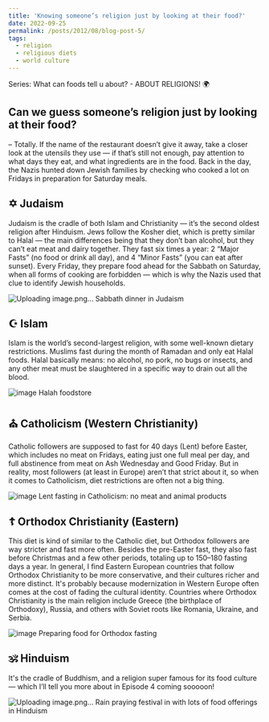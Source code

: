 ```yaml
---
title: 'Knowing someone’s religion just by looking at their food?'
date: 2022-09-25
permalink: /posts/2012/08/blog-post-5/
tags:
  - religion
  - religious diets
  - world culture
---
```

Series: What can foods tell u about? - ABOUT RELIGIONS! 🌍 

Can we guess someone’s religion just by looking at their food?
------
– Totally. If the name of the restaurant doesn’t give it away, take a closer look at the utensils they use — if that’s still not enough, pay attention to what days they eat, and what ingredients are in the food. Back in the day, the Nazis hunted down Jewish families by checking who cooked a lot on Fridays in preparation for Saturday meals.

✡️ Judaism
------
Judaism is the cradle of both Islam and Christianity — it’s the second oldest religion after Hinduism. Jews follow the Kosher diet, which is pretty similar to Halal — the main differences being that they don’t ban alcohol, but they can’t eat meat and dairy together. They fast six times a year: 2 “Major Fasts” (no food or drink all day), and 4 “Minor Fasts” (you can eat after sunset). Every Friday, they prepare food ahead for the Sabbath on Saturday, when all forms of cooking are forbidden — which is why the Nazis used that clue to identify Jewish households.

![Uploading image.png…]()
Sabbath dinner in Judaism

☪️ Islam
------
Islam is the world’s second-largest religion, with some well-known dietary restrictions. Muslims fast during the month of Ramadan and only eat Halal foods. Halal basically means: no alcohol, no pork, no bugs or insects, and any other meat must be slaughtered in a specific way to drain out all the blood.

![image](https://github.com/user-attachments/assets/9946d9cf-e472-4544-a40f-3a375580a42c)
Halah foodstore

⛪ Catholicism (Western Christianity)
-------
Catholic followers are supposed to fast for 40 days (Lent) before Easter, which includes no meat on Fridays, eating just one full meal per day, and full abstinence from meat on Ash Wednesday and Good Friday. But in reality, most followers (at least in Europe) aren’t that strict about it, so when it comes to Catholicism, diet restrictions are often not a big thing.

![image](https://github.com/user-attachments/assets/4785fe35-9753-4c88-9047-421eb145abeb)
Lent fasting in Catholicism: no meat and animal products

☦️ Orthodox Christianity (Eastern)
-------
This diet is kind of similar to the Catholic diet, but Orthodox followers are way stricter and fast more often. Besides the pre-Easter fast, they also fast before Christmas and a few other periods, totaling up to 150–180 fasting days a year. In general, I find Eastern European countries that follow Orthodox Christianity to be more conservative, and their cultures richer and more distinct. It's probably because modernization in Western Europe often comes at the cost of fading the cultural identity. Countries where Orthodox Christianity is the main religion include Greece (the birthplace of Orthodoxy), Russia, and others with Soviet roots like Romania, Ukraine, and Serbia.

![image](https://github.com/user-attachments/assets/337dd544-822c-4fd4-b32a-d2adc9cc9b25)
Preparing food for Orthodox fasting

🕉️ Hinduism
--------
It's the cradle of Buddhism, and a religion super famous for its food culture — which I’ll tell you more about in Episode 4 coming sooooon!

![Uploading image.png…]()
Rain praying festival in with lots of food offerings in Hinduism
